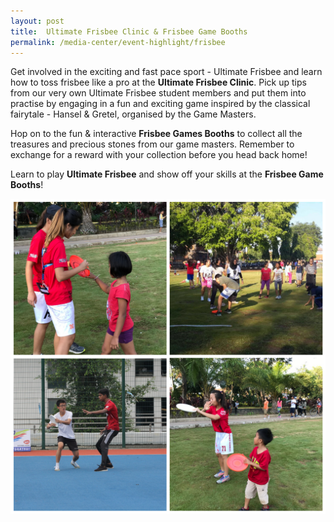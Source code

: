 ```yaml
---
layout: post
title:  Ultimate Frisbee Clinic & Frisbee Game Booths
permalink: /media-center/event-highlight/frisbee
---
```

Get involved in the exciting and fast pace sport - Ultimate Frisbee and learn how to toss frisbee like a pro at the **Ultimate Frisbee Clinic**. Pick up tips from our very own Ultimate Frisbee student members and put them into practise by engaging in a fun and exciting game inspired by the classical fairytale - Hansel & Gretel, organised by the Game Masters.  

Hop on to the fun & interactive **Frisbee Games Booths** to collect all the treasures and precious stones from our game masters.
Remember to exchange for a reward with your collection before you head back home!

Learn to play **Ultimate Frisbee** and show off your skills at the **Frisbee Game Booths**!

![](/images/Frisbee.jpg)

